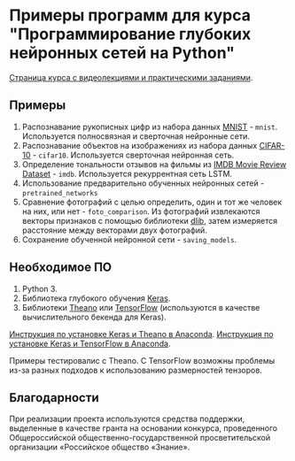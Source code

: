 # Примеры программ для курса "Программирование глубоких нейронных сетей на Python"

[Страница курса с видеолекциями и практическими заданиями](https://www.asozykin.ru/courses/nnpython).

## Примеры

1. Распознавание рукописных цифр из набора данных [MNIST](http://yann.lecun.com/exdb/mnist/) - `mnist`. Используется полносвязная и сверточная нейронные сети.
2. Распознавание объектов на изображениях из набора данных [CIFAR-10](https://www.cs.toronto.edu/~kriz/cifar.html) - `cifar10`. Используется сверточная нейронная сеть.
3. Определение тональности отзывов на фильмы из [IMDB Movie Review Dataset](http://ai.stanford.edu/~amaas/data/sentiment/) - `imdb`. Используется рекуррентная сеть LSTM.
4. Использование предварительно обученных нейронных сетей - `pretrained_networks`
5. Сравнение фотографий с целью определить, один и тот же человек на них, или нет - `foto_comparison`. Из фотографий извлекаются векторы признаков с помощью библиотеки [dlib](http://dlib.net/), затем измеряется расстояние между векторами двух фотографий.
6. Сохранение обученной нейронной сети - `saving_models`.

## Необходимое ПО

1. Python 3.
2. Библиотека глубокого обучения [Keras](https://keras.io/).
3. Библиотеки [Theano](http://deeplearning.net/software/theano/) или [TensorFlow](https://www.tensorflow.org/) (используются в качестве вычислительного бекенда для Keras).

[Инструкция по установке Keras и Theano в Anaconda](https://www.asozykin.ru/deep_learning/2016/12/25/Keras-Installation.html).
[Инструкция по установке Keras и TensorFlow в Anaconda](https://www.asozykin.ru/deep_learning/2017/09/07/Keras-Installation-TensorFlow.html).

Примеры тестировалис с Theano. С TensorFlow возможны проблемы из-за разных подходов к использованию размерностей тензоров.

## Благодарности

При реализации проекта используются средства поддержки, выделенные в качестве гранта на основании конкурса, проведенного Общероссийской общественно-государственной просветительской организации «Российское общество «Знание».
